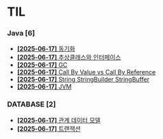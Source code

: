 # TIL
 
### Java [6]
- [**[2025-06-17]**  동기화](https://github.com/A-lass/TIL/blob/main/Java/동기화.md)
- [**[2025-06-17]**  추상클래스와 인터페이스](https://github.com/A-lass/TIL/blob/main/Java/추상클래스와_인터페이스.md)
- [**[2025-06-17]**  GC](https://github.com/A-lass/TIL/blob/main/Java/GC.md)
- [**[2025-06-17]**  Call By Value vs Call By Reference](https://github.com/A-lass/TIL/blob/main/Java/Call_By_Value_vs_Call_By_Reference.md)
- [**[2025-06-17]**  String StringBuilder StringBuffer](https://github.com/A-lass/TIL/blob/main/Java/String_StringBuilder_StringBuffer.md)
- [**[2025-06-17]**  JVM](https://github.com/A-lass/TIL/blob/main/Java/JVM.md)
### DATABASE [2]
- [**[2025-06-17]**  관계 데이터 모델](https://github.com/A-lass/TIL/blob/main/DATABASE/관계_데이터_모델.md)
- [**[2025-06-17]**  트랜잭션](https://github.com/A-lass/TIL/blob/main/DATABASE/트랜잭션.md)
